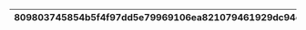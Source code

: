 |809803745854b5f4f97dd5e79969106ea821079461929dc94caa4f354a93484b|9572a2b16ae8ddfd871a0f8994b30ef7adf209aaa420328287a9217103f2452a|
| --- | --- |